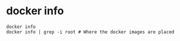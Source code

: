 # docker info

```shell
docker info
docker info | grep -i root # Where the docker images are placed
```
